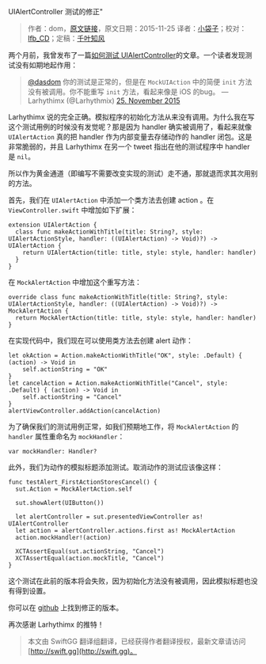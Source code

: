 UIAlertController 测试的修正"

> 作者：dom，[原文链接](http://swiftandpainless.com/correction-on-testing-uialertcontroller/)，原文日期：2015-11-25
> 译者：[小袋子](http://daizi.me)；校对：[lfb_CD](http://weibo.com/lfbWb)；定稿：[千叶知风](http://weibo.com/xiaoxxiao)
  










两个月前，我曾发布了一篇[如何测试 UIAlertController](http://swiftandpainless.com/how-to-test-uialertcontroller-in-swift/)的文章。一个读者发现测试没有如期地起作用：



> [@dasdom](https://twitter.com/dasdom) 你的测试是正常的，但是在 `MockUIAction` 中的简便 `init` 方法没有被调用。你不能重写 `init` 方法，看起来像是 iOS 的bug。
>  — Larhythimx (@Larhythmix) [25. November 2015](https://twitter.com/Larhythmix/status/669456137041915905)

Larhythimx 说的完全正确。模拟程序的初始化方法从来没有调用。为什么我在写这个测试用例的时候没有发觉呢？那是因为 handler 确实被调用了，看起来就像 `UIAlertAction` 真的把 handler 作为内部变量去存储动作的 handler 闭包。这是非常脆弱的，并且 Larhythimx 在另一个 tweet 指出在他的测试程序中 handler 是 `nil`。

所以作为黄金通道（即编写不需要改变实现的测试）走不通，那就退而求其次用别的方法。

首先，我们在 `UIAlertAction` 中添加一个类方法去创建 action 。在 `ViewController.swift` 中增加如下扩展：

    
    extension UIAlertAction {
      class func makeActionWithTitle(title: String?, style: UIAlertActionStyle, handler: ((UIAlertAction) -> Void)?) -> UIAlertAction {
        return UIAlertAction(title: title, style: style, handler: handler)
      }
    }

在 `MockAlertAction` 中增加这个重写方法：

    
    override class func makeActionWithTitle(title: String?, style: UIAlertActionStyle, handler: ((UIAlertAction) -> Void)?) -> MockAlertAction {
      return MockAlertAction(title: title, style: style, handler: handler)
    }

在实现代码中，我们现在可以使用类方法去创建 alert 动作：

    
    let okAction = Action.makeActionWithTitle("OK", style: .Default) { (action) -> Void in
        self.actionString = "OK"
    }
    let cancelAction = Action.makeActionWithTitle("Cancel", style: .Default) { (action) -> Void in
        self.actionString = "Cancel"
    }
    alertViewController.addAction(cancelAction)

为了确保我们的测试用例正常，如我们预期地工作，将 `MockAlertAction` 的 `handler` 属性重命名为 `mockHandler`： 

    
    var mockHandler: Handler?

此外，我们为动作的模拟标题添加测试。取消动作的测试应该像这样： 

    
    func testAlert_FirstActionStoresCancel() {
      sut.Action = MockAlertAction.self
      
      sut.showAlert(UIButton())
      
      let alertController = sut.presentedViewController as! UIAlertController
      let action = alertController.actions.first as! MockAlertAction
      action.mockHandler!(action)
      
      XCTAssertEqual(sut.actionString, "Cancel")
      XCTAssertEqual(action.mockTitle, "Cancel")
    }

这个测试在此前的版本将会失败，因为初始化方法没有被调用，因此模拟标题也没有得到设置。

你可以在 [github](https://github.com/dasdom/TestingAlertExperiment) 上找到修正的版本。

再次感谢 Larhythimx 的推特！
> 本文由 SwiftGG 翻译组翻译，已经获得作者翻译授权，最新文章请访问 [http://swift.gg](http://swift.gg)。